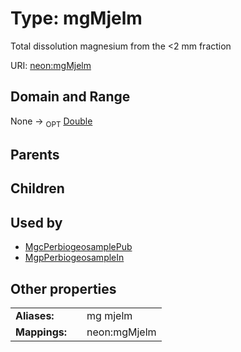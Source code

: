 
# Type: mgMjelm


Total dissolution magnesium from the <2 mm fraction

URI: [neon:mgMjelm](https://data.neonscience.org/mgMjelm)


## Domain and Range

None ->  <sub>OPT</sub> [Double](types/Double.md)

## Parents


## Children


## Used by

 * [MgcPerbiogeosamplePub](MgcPerbiogeosamplePub.md)
 * [MgpPerbiogeosampleIn](MgpPerbiogeosampleIn.md)

## Other properties

|  |  |  |
| --- | --- | --- |
| **Aliases:** | | mg mjelm |
| **Mappings:** | | neon:mgMjelm |

